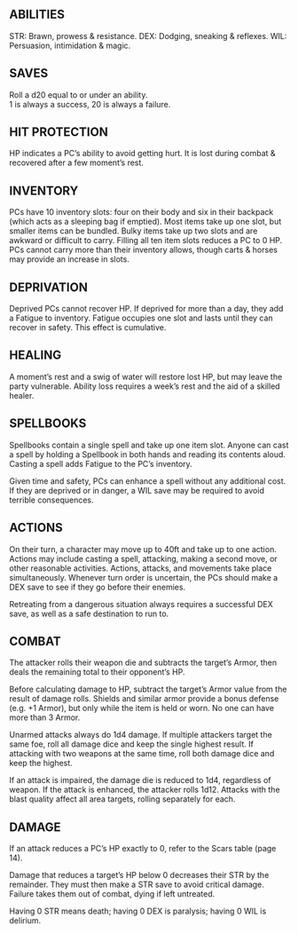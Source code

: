 ## ABILITIES  
STR: Brawn, prowess & resistance.
DEX: Dodging, sneaking & reflexes.
WIL: Persuasion, intimidation & magic.

## SAVES
Roll a d20 equal to or under an ability.  
1 is always a success, 20 is always a failure.

## HIT PROTECTION  
HP indicates a PC’s ability to avoid getting hurt. It is lost during combat & recovered after a few moment’s rest.

## INVENTORY
PCs have 10 inventory slots: four on their body and six in their backpack (which acts as a sleeping bag if emptied). Most items take up one slot, but smaller items can be bundled. Bulky items take up two slots and are awkward or difficult to carry. Filling all ten item slots reduces a PC to 0 HP. PCs cannot carry more than their inventory allows, though carts & horses may provide an increase in slots.

## DEPRIVATION
Deprived PCs cannot recover HP. If deprived for more than a day, they add a Fatigue to inventory. Fatigue occupies one slot and lasts until they can recover in safety. This effect is cumulative.

## HEALING
A moment’s rest and a swig of water will restore lost HP, but may leave the party vulnerable. Ability loss requires a week’s rest and the aid of a skilled healer.

## SPELLBOOKS
Spellbooks contain a single spell and take up one item slot. Anyone can cast a spell by holding a Spellbook in both hands and reading its contents aloud. Casting a spell adds Fatigue to the PC’s inventory.

Given time and safety, PCs can enhance a spell without any additional cost. If they are deprived or in danger, a WIL save may be required to avoid terrible consequences.

## ACTIONS
On their turn, a character may move up to 40ft and take up to one action. Actions may include casting a spell, attacking, making a second move, or other reasonable activities. Actions, attacks, and movements take place simultaneously. Whenever turn order is uncertain, the PCs should make a DEX save to see if they go before their enemies.

Retreating from a dangerous situation always requires a successful DEX save, as well as a safe destination to run to.

## COMBAT
The attacker rolls their weapon die and subtracts the target’s Armor, then deals the remaining total to their opponent’s HP.

Before calculating damage to HP, subtract the target’s Armor value from the result of damage rolls. Shields and similar armor provide a bonus defense (e.g. +1 Armor), but only while the item is held or worn. No one can have more than 3 Armor.

Unarmed attacks always do 1d4 damage. If multiple attackers target the same foe, roll all damage dice and keep the single highest result. If attacking with two weapons at the same time, roll both damage dice and keep the highest.

If an attack is impaired, the damage die is reduced to 1d4, regardless of weapon. If the attack is enhanced, the attacker rolls 1d12. Attacks with the blast quality affect all area targets, rolling separately for each.

## DAMAGE
If an attack reduces a PC’s HP exactly to 0, refer to the Scars table (page 14).

Damage that reduces a target’s HP below 0 decreases their STR by the remainder. They must then make a STR save to avoid critical damage. Failure takes them out of combat, dying if left untreated.

Having 0 STR means death; having 0 DEX is paralysis; having 0 WIL is delirium.